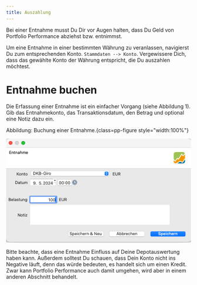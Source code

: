 ```yaml
---
title: Auszahlung
---
```


Bei einer Entnahme musst Du Dir vor Augen halten, dass Du Geld von Portfolio Performance abziehst bzw. entnimmst. 

Um eine Entnahme in einer bestimmten Währung zu veranlassen, navigierst Du zum entsprechenden Konto. `Stammdaten --> Konto`. Vergewissere Dich, dass das gewählte Konto
der Währung entspricht, die Du auszahlen möchtest.

# Entnahme buchen

Die Erfassung einer Entnahme ist ein einfacher Vorgang (siehe Abbildung 1). Gib das Entnahmekonto, das Transaktionsdatum, den Betrag und optional eine Notiz dazu ein.

Abbildung: Buchung einer Entnahme.{class=pp-figure style="width:100%"}

![](images/entnahme.png)

Bitte beachte, dass eine Entnahme Einfluss auf Deine Depotauswertung haben kann. Außerdem solltest Du schauen, dass Dein Konto nicht ins Negative läuft, denn das würde bedeuten, es handelt sich um einen Kredit. Zwar kann Portfolio Performance auch damit umgehen, wird aber in einem anderen Abschnitt behandelt.

